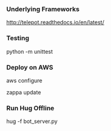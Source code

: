 ### Underlying Frameworks

http://telepot.readthedocs.io/en/latest/

### Testing

python -m unittest

### Deploy on AWS

aws configure

zappa update

### Run Hug Offline

hug -f bot_server.py
